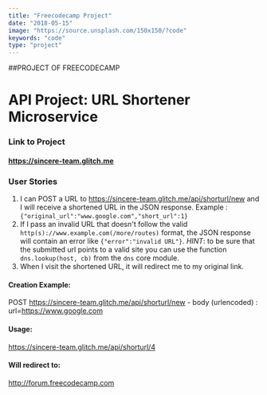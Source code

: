 ```yaml
---
title: "Freecodecamp Project"
date: "2018-05-15"
image: "https://source.unsplash.com/150x150/?code"
keywords: "code"
type: "project"
---
```


##PROJECT OF FREECODECAMP
  

# API Project: URL Shortener Microservice

### Link to Project

#### <a href="https://sincere-team.glitch.me" target="_blank">https://sincere-team.glitch.me</a>

### User Stories

1. I can POST a URL to <a href="https://sincere-team.glitch.me/api/shorturl/new" target="_blank">https://sincere-team.glitch.me/api/shorturl/new</a> and I will receive a shortened URL in the JSON response. Example : `{"original_url":"www.google.com","short_url":1}`
2. If I pass an invalid URL that doesn't follow the valid `http(s)://www.example.com(/more/routes)` format, the JSON response will contain an error like `{"error":"invalid URL"}`. *HINT*: to be sure that the submitted url points to a valid site you can use the function `dns.lookup(host, cb)` from the `dns` core module.
3. When I visit the shortened URL, it will redirect me to my original link.


#### Creation Example:

POST <a href="https://sincere-team.glitch.me/api/shorturl/new" target="_blank">https://sincere-team.glitch.me/api/shorturl/new</a> - body (urlencoded) :  url=https://www.google.com

#### Usage:

<a href="https://sincere-team.glitch.me/api/shorturl/4" target="_blank">https://sincere-team.glitch.me/api/shorturl/4</a>

#### Will redirect to:

http://forum.freecodecamp.com

